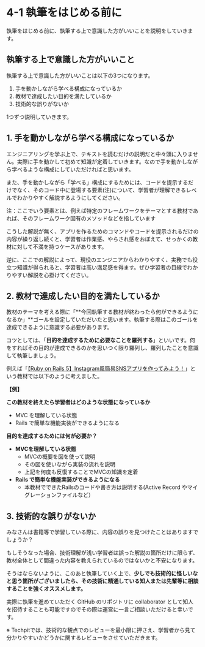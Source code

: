 # 4-1 執筆をはじめる前に

執筆をはじめる前に、執筆する上で意識した方がいいことを説明をしていきます。

## 執筆する上で意識した方がいいこと

執筆する上で意識した方がいいことは以下の3つになります。

1. 手を動かしながら学べる構成になっているか
2. 教材で達成したい目的を満たしているか
3. 技術的な誤りがないか

1つずつ説明していきます。

## 1. 手を動かしながら学べる構成になっているか

エンジニアリングを学ぶ上で、テキストを読むだけの説明だと中々頭に入りません。実際に手を動かして初めて知識が定着していきます。なので手を動かしながら学べるような構成にしていただければと思います。

また、手を動かしながら「学べる」構成にするためには、コードを提示するだけでなく、そのコード中に登場する要素\(注\)について、学習者が理解できるレベルでわかりやすく解説するようにしてください。

注：ここでいう要素とは、例えば特定のフレームワークをテーマとする教材であれば、そのフレームワーク固有のメソッドなどを指しています

こうした解説が無く、アプリを作るためのコマンドやコードを提示されるだけの内容が繰り返し続くと、学習者は作業感、やらされ感をおぼえて、せっかくの教材に対して不満を持つケースがあります。

逆に、ここでの解説によって、現役のエンジニアからわかりやすく、実務でも役立つ知識が得られると、学習者は高い満足感を得ます。ぜひ学習者の目線でわかりやすい解説を心掛けてください。

## 2. 教材で達成したい目的を満たしているか

教材のテーマを考える際に「**今回執筆する教材が終わったら何ができるようになるか」**ゴールを設定していただいたと思います。執筆する際はこのゴールを達成できるように意識する必要があります。

コツとしては、「**目的を達成するために必要なことを羅列する**」といいです。何をすればその目的が達成できるのかを思いつく限り羅列し、羅列したことを意識して執筆しましょう。

例えば「[【Ruby on Rails 5】Instagram風簡易SNSアプリを作ってみよう！](https://www.techpit.jp/p/instagram)」という教材では以下のように考えました。

**【例】**

**この教材を終えたら学習者はどのような状態になっているか**

* MVC を理解している状態
* Rails で簡単な機能実装ができるようになる

**目的を達成するためには何が必要か？**

* **MVCを理解している状態**
  * MVCの概要を図を使って説明
  * その図を使いながら実装の流れを説明
  * 上記を何度も反復することでMVCの知識を定着
* **Rails で簡単な機能実装ができるようになる**
  * 本教材でできたRailsのコードや書き方は説明する\(Active Record やマイグレーションファイルなど）

## 3. 技術的な誤りがないか

みなさんは書籍等で学習している際に、内容の誤りを見つけたことはありますでしょうか？

もしそうなった場合、技術理解が浅い学習者は誤った解説の箇所だけに限らず、教材全体として間違った内容を教えられているのではないかと不安になります。

そうはならないように、このあと執筆していく上で、**少しでも技術的に怪しいなと思う箇所がございましたら、その技術に精通している知人または先輩等に相談することを強くオススメします。**

実際に執筆を進めていただく GitHub のリポジトリに collaborator として知人を招待することも可能ですのでその際は運営に一言ご相談いただけると幸いです。

※ Techpitでは、技術的な観点でのレビューを最小限に押さえ、学習者から見て分かりやすいかどうかに関するレビューをさせていただきます。

